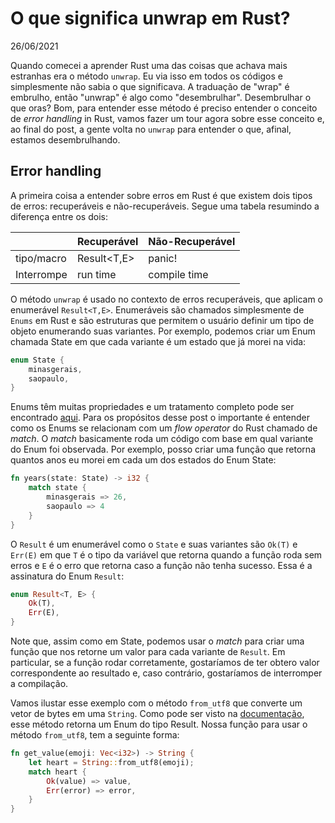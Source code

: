 # O que significa unwrap em Rust?

26/06/2021

Quando comecei a aprender Rust uma das coisas que achava mais estranhas era o método `unwrap`. Eu via isso em todos os códigos e simplesmente não sabia o que significava. A traduação de "wrap" é embrulho, então "unwrap" é algo como "desembrulhar". Desembrulhar o que oras? Bom, para entender esse método é preciso entender o conceito de *error handling* in Rust, vamos fazer um tour agora sobre esse conceito e, ao final do post, a gente volta no `unwrap` para entender o que, afinal, estamos desembrulhando.

## Error handling

A primeira coisa a entender sobre erros em Rust é que existem dois tipos de erros: recuperáveis e não-recuperáveis. Segue uma tabela resumindo a diferença entre os dois:

|            	| Recuperável 	| Não-Recuperável 	|
|------------	|-------------	|-----------------	|
| tipo/macro 	| Result<T,E> 	|      panic!     	|
| Interrompe 	| run time    	| compile time    	|

O método `unwrap` é usado no contexto de erros recuperáveis, que aplicam o enumerável `Result<T,E>`. Enumeráveis são chamados simplesmente de `Enums` em Rust e são estruturas que permitem o usuário definir um tipo de objeto enumerando suas variantes. Por exemplo, podemos criar um Enum chamada State em que cada variante é um estado que já morei na vida:

```rust
enum State {
    minasgerais,
    saopaulo,
}
```

Enums têm muitas propriedades e um tratamento completo pode ser encontrado [aqui](https://doc.rust-lang.org/book/ch06-00-enums.html). Para os propósitos desse post o importante é entender como os Enums se relacionam com um *flow operator* do Rust chamado de *match*. O *match* basicamente roda um código com base em qual variante do Enum foi observada. Por exemplo, posso criar uma função que retorna quantos anos eu morei em cada um dos estados do Enum State:

```rust
fn years(state: State) -> i32 {
    match state {
        minasgerais => 26,
        saopaulo => 4
    }
}
```

O `Result` é um enumerável como o `State` e suas variantes são `Ok(T)` e `Err(E)` em que `T` é o tipo da variável que retorna quando a função roda sem erros e `E` é o erro que retorna caso a função não tenha sucesso. Essa é a assinatura do Enum `Result`:

```rust
enum Result<T, E> {
    Ok(T),
    Err(E),
}
```

Note que, assim como em State, podemos usar o *match* para criar uma função que nos retorne um valor para cada variante de `Result`. Em particular, se a função rodar corretamente, gostaríamos de ter obtero valor correspondente ao resultado e, caso contrário, gostaríamos de interromper a compilação. 

Vamos ilustar esse exemplo com o método `from_utf8` que converte um vetor de bytes em uma `String`. Como pode ser visto na [documentação](https://doc.rust-lang.org/std/string/struct.String.html#method.from_utf8), esse método retorna um Enum do tipo Result. Nossa função para usar o método `from_utf8`, tem a seguinte forma:

```rust
fn get_value(emoji: Vec<i32>) -> String {
    let heart = String::from_utf8(emoji);
    match heart {
        Ok(value) => value,
        Err(error) => error,
    }
}
```






